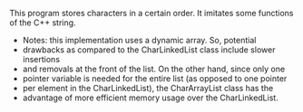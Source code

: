 This program stores characters in a certain order. It imitates some functions of the C++ string.

 * Notes: this implementation uses a dynamic array. So, potential
 * drawbacks as compared to the CharLinkedList class include slower insertions
 * and removals at the front of the list. On the other hand, since only one
 * pointer variable is needed for the entire list (as opposed to one pointer
 * per element in the CharLinkedList), the CharArrayList class has the
 * advantage of more efficient memory usage over the CharLinkedList.

